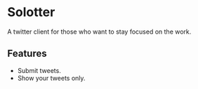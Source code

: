 # Solotter
A twitter client for those who want to stay focused on the work.

## Features
- Submit tweets.
- Show your tweets only.
